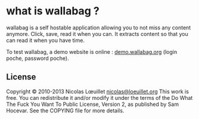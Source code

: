 # what is wallabag ?
wallabag is a self hostable application allowing you to not miss any content anymore. Click, save, read it when you can. It extracts content so that you can read it when you have time.

To test wallabag, a demo website is online : [demo.wallabag.org](http://demo.wallabag.org) (login poche, password poche).

## License
Copyright © 2010-2013 Nicolas Lœuillet <nicolas@loeuillet.org>
This work is free. You can redistribute it and/or modify it under the
terms of the Do What The Fuck You Want To Public License, Version 2,
as published by Sam Hocevar. See the COPYING file for more details.